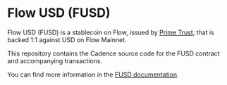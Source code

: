 # Flow USD (FUSD)

Flow USD (FUSD) is a stablecoin on Flow, 
issued by [Prime Trust](https://www.primetrust.com/), 
that is backed 1:1 against USD on Flow Mainnet.

This repository contains the Cadence source code for the FUSD contract
and accompanying transactions.

You can find more information in the [FUSD documentation](https://docs.onflow.org/fusd).
